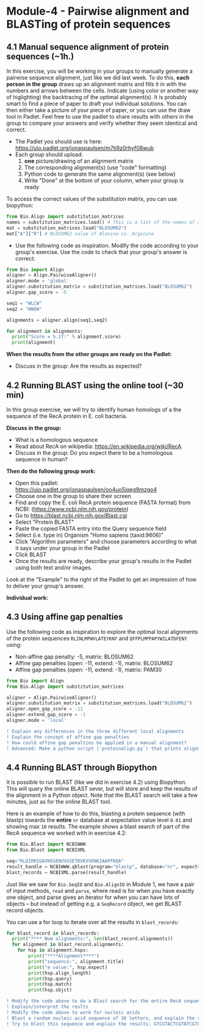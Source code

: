 # Module-4 - Pairwise alignment and BLASTing of protein sequences 
## 4.1 Manual sequence alignment of protein sequences (~1h.)
In this exercise, you will be working in your groups to manually generate a pairwise sequence alignment, just like we did last week. To do this, **each person in the group** draws up an alignment matrix and fills it in with the numbers and arrows between the cells. Indicate (using color or another way of higlighting) the backtracing of the optimal alignment(s). It is probably smart to find a piece of paper to draft your individual solutions. You can then either take a picture of your piece of paper, or you can use the draw tool in Padlet. Feel free to use the padlet to share results with others in the group to compare your answers and verify whether they seem identical and correct.
- The Padlet you should use is here: https://uio.padlet.org/jonaspaulsen/m7ti9z0rhyf08wub
- Each group should upload:
  1. **one** picture/drawing of an alignment matrix 
  2. The corresponding alignment(s) (use "code" formatting)
  3. Python code to generate the same alignment(s) (see below)
  4. Write "Done" at the bottom of your column, when your group is ready

To access the correct values of the substitution matrix, you can use biopython:
```python
from Bio.Align import substitution_matrices
names = substitution_matrices.load() # This is a list of the names of all available substitution matrices
mat = substitution_matrices.load("BLOSUM62")
mat["A"]["R"] # BLOSUM62 value of Alanine vs. Arginine
```


- Use the following code as inspiration. Modify the code according to your group's exercise. Use the code to check that your group's answer is correct:
```python
from Bio import Align
aligner = Align.PairwiseAligner()
aligner.mode = 'global'
aligner.substitution_matrix = substitution_matrices.load("BLOSUM62")
aligner.gap_score = -5

seq1 = "WLCW"
seq2 = "WWGW"

alignments = aligner.align(seq1,seq2)

for alignment in alignments:
  print("Score = %.1f:" % alignment.score)
  print(alignment)
```

**When the results from the other groups are ready on the Padlet:**
- Discuss in the group: Are the results as expected?

## 4.2 Running BLAST using the online tool (~30 min)
In this group exercise, we will try to identify human homologs of a the sequence of the RecA protein in E. coli bacteria. 

**Discuss in the group:**
- What is a homologous sequence
- Read about RecA on wikipedia: https://en.wikipedia.org/wiki/RecA 
- Discuss in the group:  Do you expect there to be a homologous sequence in human?

**Then do the following group work:**
- Open this padlet: https://uio.padlet.org/jonaspaulsen/oo4uo5iqeg9mzgo4
- Choose one in the group to share their screen
- Find and copy the E. coli RecA protein sequence (FASTA format) from NCBI: (https://www.ncbi.nlm.nih.gov/protein)
- Go to https://blast.ncbi.nlm.nih.gov/Blast.cgi
- Select "Protein BLAST"
- Paste the copied FASTA entry into the Query sequence field
- Select (i.e. type in) Organism "Homo sapiens (taxid:9606)"
- Click "Algorithm parameters" and choose parameters according to what it says under your group in the Padlet
- Click BLAST
- Once the results are ready, describe your group's results in the Padlet using both text and/or images.

Look at the "Example" to the right of the Padlet to get an impression of how to deliver your group's answer.

**Individual work:**

## 4.3 Using affine gap penalties
Use the following code as inspiration to explore the optimal local alignments of the protein sequences `RLINLMPWVLATEYKNY` and `QFFPLMPPAPYWILATDFENY` using:
- Non-affine gap penalty: -5, matrix: BLOSUM62
- Affine gap penalties (open: -11, extend: -1), matrix: BLOSUM62
- Affine gap penalties (open: -11, extend: -1), matrix: PAM30

```python
from Bio import Align
from Bio.Align import substitution_matrices

aligner = Align.PairwiseAligner()
aligner.substitution_matrix = substitution_matrices.load("BLOSUM62")
aligner.open_gap_score = -11
aligner.extend_gap_score = -1
aligner.mode = 'local'
```

```diff
! Explain any differences in the three different local alignments
! Explain the concept of affine gap penalties
! How could affine gap penalties be applied in a manual alignment?
! Advanced: Make a python script (`proteinalign.py`) that prints alignments of two input protein sequences
```

## 4.4 Running BLAST through Biopython
It is possible to run BLAST (like we did in exercise 4.2) using Biopython. This will query the online BLAST sever, but will store and keep the results of the alignment in a Python object. Note that the BLAST search will take a few minutes, just as for the online BLAST tool.

Here is an example of how to do this, blasting a protein sequence (with blastp) towards the **entire** `nr` database at expectation value level `0.01` and showing max `10` results. The example shows a blast search of part of the RecA sequence we worked with in exercise 4.2:

```python
from Bio.Blast import NCBIWWW
from Bio.Blast import NCBIXML

seq="RLDIRRIGAVKEGENVVGSETRVKVVKNKIAAPFKQA"
result_handle = NCBIWWW.qblast(program="blastp", database="nr", expect=0.01, hitlist_size=10, sequence=seq)
blast_records = NCBIXML.parse(result_handle)
```

Just like we saw for `Bio.SeqIO` and `Bio.AlignIO` in Module 1, we have a pair of input methods, `read` and `parse`, where read is for when you have exactly one object, and parse gives an iterator for when you can have lots of objects – but instead of getting e.g. a `SeqRecord` object, we get BLAST record objects.

You can use a for loop to iterate over all the results in `blast_records`:
```python
for blast_record in blast_records:
  print("**** Num alignments:", len(blast_record.alignments))
  for alignment in blast_record.alignments:
    for hsp in alignment.hsps:
        print("****Alignment****")
        print("sequence:", alignment.title)
        print("e value:", hsp.expect)
        print(hsp.align_length)
        print(hsp.query)
        print(hsp.match)
        print(hsp.sbjct)
```

```diff
! Modify the code above to do a Blast search for the entire RecA sequence
! Explain/interpret the reults
! Modify the code above to work for nucleic acids
! Blast a random nucleic acid sequence of 30 letters, and explain the results
! Try to blast this sequence and explain the results: GTCGTACTCGTATCGTGACTAGCTAGCTGCT
```
